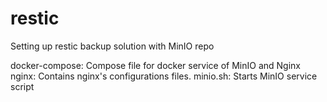 # restic
Setting up restic backup solution with MinIO repo

docker-compose: Compose file for docker service of MinIO and Nginx
nginx: Contains nginx's configurations files.
minio.sh: Starts MinIO service script
